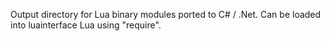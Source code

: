 Output directory for Lua binary modules ported to C# / .Net. 
Can be loaded into luainterface Lua using "require".
 
